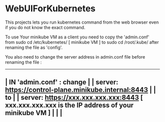 # WebUIForKubernetes
This projects lets you run kubernetes command from the web browser even if you do not know the exact command.

To use Your minikube VM as a client you need to copy the 'admin.conf' from sudo cd /etc/kubernetes/ [ minikube VM ] to sudo cd /root/.kube/
after renaming the file as 'config'.

You also need to change the server address in admin.conf file before renaming the file :

-----------------------------------------------------------------------------------------------------------------------------------
| IN 'admin.conf' :        change                                                                                                       |
|            server: https://control-plane.minikube.internal:8443                                                                 |
|                                  to                                                                                             |
|            server: https://xxx.xxx.xxx.xxx:8443            [ xxx.xxx.xxx.xxx is the IP address of your minikube VM ]            |
|                                                                                                                                 |
-----------------------------------------------------------------------------------------------------------------------------------
